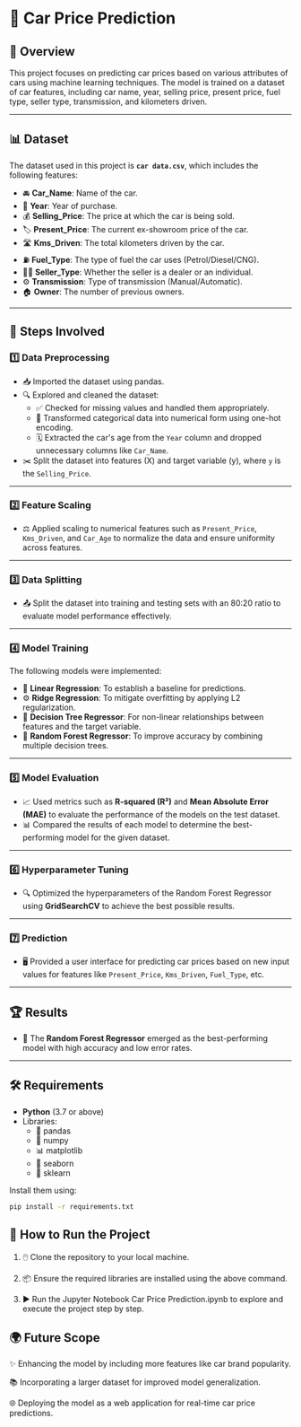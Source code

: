 # 🚗 Car Price Prediction  

## 🌟 Overview  
This project focuses on predicting car prices based on various attributes of cars using machine learning techniques. The model is trained on a dataset of car features, including car name, year, selling price, present price, fuel type, seller type, transmission, and kilometers driven.  

---

## 📊 Dataset  
The dataset used in this project is **`car data.csv`**, which includes the following features:  
- 🚘 **Car_Name**: Name of the car.  
- 📅 **Year**: Year of purchase.  
- 💰 **Selling_Price**: The price at which the car is being sold.  
- 🏷️ **Present_Price**: The current ex-showroom price of the car.  
- 🛣️ **Kms_Driven**: The total kilometers driven by the car.  
- ⛽ **Fuel_Type**: The type of fuel the car uses (Petrol/Diesel/CNG).  
- 🧑‍💼 **Seller_Type**: Whether the seller is a dealer or an individual.  
- ⚙️ **Transmission**: Type of transmission (Manual/Automatic).  
- 🏠 **Owner**: The number of previous owners.  

---

## 🔧 Steps Involved  

### 1️⃣ **Data Preprocessing**  
- 📥 Imported the dataset using pandas.  
- 🔍 Explored and cleaned the dataset:  
  - ✅ Checked for missing values and handled them appropriately.  
  - 🔄 Transformed categorical data into numerical form using one-hot encoding.  
  - 🗓️ Extracted the car's age from the `Year` column and dropped unnecessary columns like `Car_Name`.  
- ✂️ Split the dataset into features (X) and target variable (y), where `y` is the `Selling_Price`.  

---

### 2️⃣ **Feature Scaling**  
- ⚖️ Applied scaling to numerical features such as `Present_Price`, `Kms_Driven`, and `Car_Age` to normalize the data and ensure uniformity across features.  

---

### 3️⃣ **Data Splitting**  
- 📤 Split the dataset into training and testing sets with an 80:20 ratio to evaluate model performance effectively.  

---

### 4️⃣ **Model Training**  
The following models were implemented:  
- 🤖 **Linear Regression**: To establish a baseline for predictions.  
- ⚙️ **Ridge Regression**: To mitigate overfitting by applying L2 regularization.  
- 🌲 **Decision Tree Regressor**: For non-linear relationships between features and the target variable.  
- 🌳 **Random Forest Regressor**: To improve accuracy by combining multiple decision trees.  

---

### 5️⃣ **Model Evaluation**  
- 📈 Used metrics such as **R-squared (R²)** and **Mean Absolute Error (MAE)** to evaluate the performance of the models on the test dataset.  
- 📊 Compared the results of each model to determine the best-performing model for the given dataset.  

---

### 6️⃣ **Hyperparameter Tuning**  
- 🔍 Optimized the hyperparameters of the Random Forest Regressor using **GridSearchCV** to achieve the best possible results.  

---

### 7️⃣ **Prediction**  
- 🖥️ Provided a user interface for predicting car prices based on new input values for features like `Present_Price`, `Kms_Driven`, `Fuel_Type`, etc.  

---

## 🏆 Results  
- 🌟 The **Random Forest Regressor** emerged as the best-performing model with high accuracy and low error rates.  

---

## 🛠️ Requirements  
- **Python** (3.7 or above)  
- Libraries:  
  - 🐼 pandas  
  - 🔢 numpy  
  - 📊 matplotlib  
  - 🎨 seaborn  
  - 🧪 sklearn  

Install them using:  
```bash
pip install -r requirements.txt
```
## 🚀 How to Run the Project
1. 🖱️ Clone the repository to your local machine.

2. 📦 Ensure the required libraries are installed using the above command.

3. ▶️ Run the Jupyter Notebook Car Price Prediction.ipynb to explore and execute the project step by step.

## 🌍 Future Scope
✨ Enhancing the model by including more features like car brand popularity.

📚 Incorporating a larger dataset for improved model generalization.

🌐 Deploying the model as a web application for real-time car price predictions.
